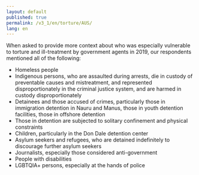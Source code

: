 ```yaml
---
layout: default
published: true
permalink: /v3_1/en/torture/AUS/
lang: en
---
```

When asked to provide more context about who was especially vulnerable to torture and ill-treatment by government agents in 2019, our respondents mentioned all of the following:

-	Homeless people
-	Indigenous persons, who are assaulted during arrests, die in custody of preventable causes and mistreatment, and represented disproportionately in the criminal justice system, and are harmed in custody disproportionately 
-	Detainees and those accused of crimes, particularly those in immigration detention in Nauru and Manus, those in youth detention facilities, those in offshore detention
-	Those in detention are subjected to solitary confinement and physical constraints
-	Children, particularly in the Don Dale detention center
-	Asylum seekers and refugees, who are detained indefinitely to discourage further asylum seekers
-	Journalists, especially those considered anti-government
-	People with disabilities
-	LGBTQIA+ persons, especially at the hands of police
